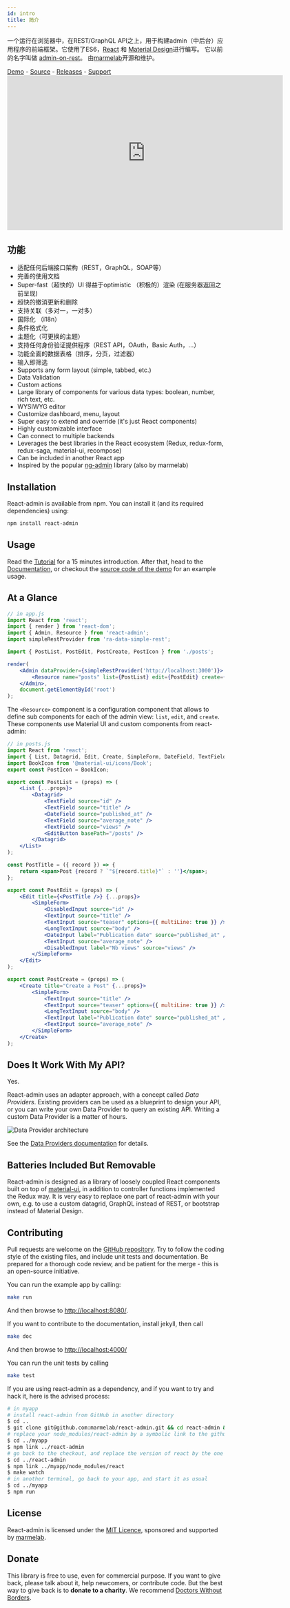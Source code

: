 ```yaml
---
id: intro
title: 简介
---
```

一个运行在浏览器中，在REST/GraphQL API之上，用于构建admin（中后台）应用程序的前端框架。它使用了ES6，[React](https://facebook.github.io/react/) 和 [Material Design](https://material.io/)进行编写。 它以前的名字叫做 [admin-on-rest](https://github.com/marmelab/admin-on-rest)。 由[marmelab](https://marmelab.com/)开源和维护。

[Demo](https://marmelab.com/react-admin-demo/) - [Source](https://github.com/marmelab/react-admin) - [Releases](https://github.com/marmelab/react-admin/releases) - [Support](http://stackoverflow.com/questions/tagged/react-admin) <iframe src="https://player.vimeo.com/video/268958716?byline=0&portrait=0" width="640" height="360" frameborder="0" webkitallowfullscreen mozallowfullscreen allowfullscreen style="display:block;margin:0 auto" mark="crwd-mark"></iframe> 

## 功能

* 适配任何后端接口架构（REST，GraphQL，SOAP等）
* 完善的使用文档
* Super-fast（超快的）UI 得益于optimistic （积极的）渲染 (在服务器返回之前呈现)
* 超快的撤消更新和删除
* 支持关联（多对一，一对多）
* 国际化 （i18n）
* 条件格式化
* 主题化（可更换的主题）
* 支持任何身份验证提供程序（REST API，OAuth，Basic Auth，...）
* 功能全面的数据表格（排序，分页，过滤器）
* 输入即筛选
* Supports any form layout (simple, tabbed, etc.)
* Data Validation
* Custom actions
* Large library of components for various data types: boolean, number, rich text, etc.
* WYSIWYG editor
* Customize dashboard, menu, layout
* Super easy to extend and override (it's just React components)
* Highly customizable interface
* Can connect to multiple backends
* Leverages the best libraries in the React ecosystem (Redux, redux-form, redux-saga, material-ui, recompose)
* Can be included in another React app
* Inspired by the popular [ng-admin](https://github.com/marmelab/ng-admin) library (also by marmelab)

## Installation

React-admin is available from npm. You can install it (and its required dependencies) using:

```sh
npm install react-admin
```

## Usage

Read the [Tutorial](./Tutorial.md) for a 15 minutes introduction. After that, head to the [Documentation](./index.md), or checkout the [source code of the demo](https://github.com/marmelab/react-admin/tree/master/examples/demo) for an example usage.

## At a Glance

```jsx
// in app.js
import React from 'react';
import { render } from 'react-dom';
import { Admin, Resource } from 'react-admin';
import simpleRestProvider from 'ra-data-simple-rest';

import { PostList, PostEdit, PostCreate, PostIcon } from './posts';

render(
    <Admin dataProvider={simpleRestProvider('http://localhost:3000')}>
        <Resource name="posts" list={PostList} edit={PostEdit} create={PostCreate} icon={PostIcon}/>
    </Admin>,
    document.getElementById('root')
);
```

The `<Resource>` component is a configuration component that allows to define sub components for each of the admin view: `list`, `edit`, and `create`. These components use Material UI and custom components from react-admin:

```jsx
// in posts.js
import React from 'react';
import { List, Datagrid, Edit, Create, SimpleForm, DateField, TextField, EditButton, DisabledInput, TextInput, LongTextInput, DateInput } from 'react-admin';
import BookIcon from '@material-ui/icons/Book';
export const PostIcon = BookIcon;

export const PostList = (props) => (
    <List {...props}>
        <Datagrid>
            <TextField source="id" />
            <TextField source="title" />
            <DateField source="published_at" />
            <TextField source="average_note" />
            <TextField source="views" />
            <EditButton basePath="/posts" />
        </Datagrid>
    </List>
);

const PostTitle = ({ record }) => {
    return <span>Post {record ? `"${record.title}"` : ''}</span>;
};

export const PostEdit = (props) => (
    <Edit title={<PostTitle />} {...props}>
        <SimpleForm>
            <DisabledInput source="id" />
            <TextInput source="title" />
            <TextInput source="teaser" options={{ multiLine: true }} />
            <LongTextInput source="body" />
            <DateInput label="Publication date" source="published_at" />
            <TextInput source="average_note" />
            <DisabledInput label="Nb views" source="views" />
        </SimpleForm>
    </Edit>
);

export const PostCreate = (props) => (
    <Create title="Create a Post" {...props}>
        <SimpleForm>
            <TextInput source="title" />
            <TextInput source="teaser" options={{ multiLine: true }} />
            <LongTextInput source="body" />
            <TextInput label="Publication date" source="published_at" />
            <TextInput source="average_note" />
        </SimpleForm>
    </Create>
);
```

## Does It Work With My API?

Yes.

React-admin uses an adapter approach, with a concept called *Data Providers*. Existing providers can be used as a blueprint to design your API, or you can write your own Data Provider to query an existing API. Writing a custom Data Provider is a matter of hours.

![Data Provider architecture](https://marmelab.com/react-admin/img/data-provider.png)

See the [Data Providers documentation](./DataProviders.md) for details.

## Batteries Included But Removable

React-admin is designed as a library of loosely coupled React components built on top of [material-ui](http://www.material-ui.com/#/), in addition to controller functions implemented the Redux way. It is very easy to replace one part of react-admin with your own, e.g. to use a custom datagrid, GraphQL instead of REST, or bootstrap instead of Material Design.

## Contributing

Pull requests are welcome on the [GitHub repository](https://github.com/marmelab/react-admin). Try to follow the coding style of the existing files, and include unit tests and documentation. Be prepared for a thorough code review, and be patient for the merge - this is an open-source initiative.

You can run the example app by calling:

```sh
make run
```

And then browse to <http://localhost:8080/>.

If you want to contribute to the documentation, install jekyll, then call

```sh
make doc
```

And then browse to <http://localhost:4000/>

You can run the unit tests by calling

```sh
make test
```

If you are using react-admin as a dependency, and if you want to try and hack it, here is the advised process:

```sh
# in myapp
# install react-admin from GitHub in another directory
$ cd ..
$ git clone git@github.com:marmelab/react-admin.git && cd react-admin && make install
# replace your node_modules/react-admin by a symbolic link to the github checkout
$ cd ../myapp
$ npm link ../react-admin
# go back to the checkout, and replace the version of react by the one in your app
$ cd ../react-admin
$ npm link ../myapp/node_modules/react
$ make watch
# in another terminal, go back to your app, and start it as usual
$ cd ../myapp
$ npm run
```

## License

React-admin is licensed under the [MIT Licence](https://github.com/marmelab/react-admin/blob/master/LICENSE.md), sponsored and supported by [marmelab](http://marmelab.com).

## Donate

This library is free to use, even for commercial purpose. If you want to give back, please talk about it, help newcomers, or contribute code. But the best way to give back is to **donate to a charity**. We recommend [Doctors Without Borders](http://www.doctorswithoutborders.org/).